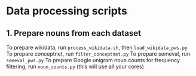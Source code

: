 # Data processing scripts

## 1. Prepare nouns from each dataset

To prepare wikidata, run `process_wikidata.sh`, then `load_wikidata_pws.py`
To prepare conceptnet, run `filter_conceptnet.py`
To prepare semeval, run `semeval_pws.py`
To prepare Google unigram noun counts for frequency filtering, run `noun_counts.py` (this will use all your cores)





